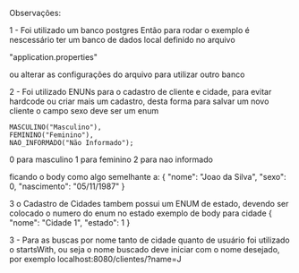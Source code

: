 Observações:

1 - Foi utilizado um banco postgres
Então para rodar o exemplo é nescessário ter um banco de dados local definido no arquivo

"application.properties" 

ou alterar as configurações do arquivo para utilizar outro banco


2 - Foi utilizado ENUNs para o cadastro de cliente e cidade, para evitar hardcode ou criar mais um cadastro, desta forma para salvar um novo cliente o campo sexo deve ser um enum
	
	MASCULINO("Masculino"),  
	FEMININO("Feminino"),
	NAO_INFORMADO("Não Informado");

0 para masculino
1 para feminino 
2 para nao informado

ficando o body como algo semelhante a:
{
"nome": "Joao da Silva",
"sexo": 0,
"nascimento": "05/11/1987"
} 

3 o Cadastro de Cidades tambem possui um ENUM de estado, devendo ser colocado o numero do enum no estado
exemplo de body para cidade
{
"nome": "Cidade 1",
"estado": 1
}

3 - Para as buscas por nome tanto de cidade quanto de usuário foi utilizado o startsWith, ou seja o nome buscado deve iniciar com o nome desejado,
por exemplo 
localhost:8080/clientes/?name=J